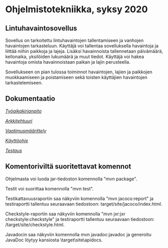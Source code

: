 # Ohjelmistotekniikka, syksy 2020

## Lintuhavaintosovellus

Sovellus on tarkoitettu lintuhavaintojen tallentamiseen ja vanhojen havaintojen tarkasteluun. Käyttäjä voi tallentaa sovelluksella havaintoja ja liittää niihin paikkoja ja lajeja. Lisäksi havainnoista tallennetaan päivämäärä, kellonaika, yksilöiden lukumäärä ja muut tiedot. Käyttäjä voi hakea havaintoja omista havainnoistaan paikan ja lajin perusteella.

Sovellukseen on pian tulossa toiminnot havaintojen, lajien ja paikkojen muokkaamiseen ja poistamiseen sekä toisten käyttäjien havaintojen tarkastelemiseen.


## Dokumentaatio

[*Työaikakirjanpito*](https://github.com/juliapalorinne/ot-harjoitustyo/blob/main/Project/documentation/tyoaikakirjanpito.md)

[*Arkkitehtuuri*](https://github.com/juliapalorinne/ot-harjoitustyo/blob/main/Project/documentation/arkkitehtuuri.md)

[*Vaatimusmäärittely*](https://github.com/juliapalorinne/ot-harjoitustyo/blob/main/Project/documentation/vaatimusmaarittely.md)

[*Käyttöohje*](https://github.com/juliapalorinne/ot-harjoitustyo/blob/main/Project/documentation/kayttoohje.md)

[*Testaus*](https://github.com/juliapalorinne/ot-harjoitustyo/blob/main/Project/documentation/testaus.md)


## Komentoriviltä suoritettavat komennot

Ohjelmasta voi luoda jar-tiedoston komennolla "mvn package".

Testit voi suorittaa komennolla "mvn test".

Testikattavuusraportin saa näkyviin komennolla "mvn jacoco:report" ja testiraportti tallentuu seuraavaan tiedostoon:
target/site/jacoco/index.html.

Checkstyle-raportin saa näkyviin komennolla "mvn jxr:jxr checkstyle:checkstyle" ja testiraportti tallentuu seuraavaan tiedostoon:
/target/site/checkstyle.html.

Javadocin saa näkyviin komennolla mvn javadoc:javadoc ja generoitu JavaDoc löytyy kansiosta \target\site\apidocs\.
